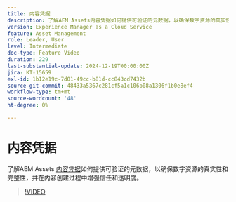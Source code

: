 ```yaml
---
title: 内容凭据
description: 了解AEM Assets内容凭据如何提供可验证的元数据，以确保数字资源的真实性和完整性。
version: Experience Manager as a Cloud Service
feature: Asset Management
role: Leader, User
level: Intermediate
doc-type: Feature Video
duration: 229
last-substantial-update: 2024-12-19T00:00:00Z
jira: KT-15659
exl-id: 1b12e19c-7d01-49cc-b81d-cc843cd7432b
source-git-commit: 48433a5367c281cf5a1c106b08a1306f1b0e8ef4
workflow-type: tm+mt
source-wordcount: '48'
ht-degree: 0%

---
```



# 内容凭据

了解AEM Assets [内容凭据](https://experienceleague.adobe.com/zh-hans/docs/experience-manager-cloud-service/content/assets/assets-view/content-credentials)如何提供可验证的元数据，以确保数字资源的真实性和完整性，并在内容创建过程中增强信任和透明度。

>[!VIDEO](https://video.tv.adobe.com/v/3441700/?learn=on&enablevpops)
